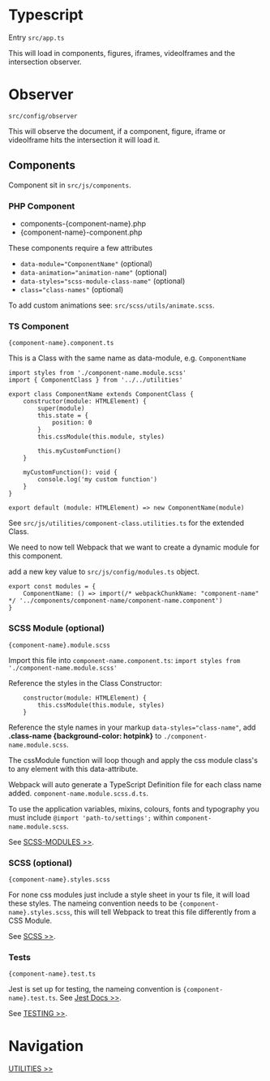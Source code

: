 # Typescript

Entry `src/app.ts`

This will load in components, figures, iframes, videoIframes and the intersection observer.

# Observer

`src/config/observer`

This will observe the document, if a component, figure, iframe or videoIframe hits the intersection it will load it.

## Components

Component sit in `src/js/components`.

### PHP Component

- components-{component-name}.php
- {component-name}-component.php

These components require a few attributes

- `data-module="ComponentName"` (optional)
- `data-animation="animation-name"` (optional)
- `data-styles="scss-module-class-name"` (optional)
- `class="class-names"` (optional)

To add custom animations see: `src/scss/utils/animate.scss`.

### TS Component

`{component-name}.component.ts`

This is a Class with the same name as data-module, e.g. `ComponentName`

```
import styles from './component-name.module.scss'
import { ComponentClass } from '../../utilities'

export class ComponentName extends ComponentClass {
    constructor(module: HTMLElement) {
        super(module)
        this.state = {
            position: 0
        }
        this.cssModule(this.module, styles)

        this.myCustomFunction()
    }

    myCustomFunction(): void {
        console.log('my custom function')
    }
}

export default (module: HTMLElement) => new ComponentName(module)
```

See `src/js/utilities/component-class.utilities.ts` for the extended Class.

We need to now tell Webpack that we want to create a dynamic module for this component.

add a new key value to `src/js/config/modules.ts` object.

```
export const modules = {
    ComponentName: () => import(/* webpackChunkName: "component-name" */ '../components/component-name/component-name.component')
}
```

### SCSS Module (optional)

`{component-name}.module.scss`

Import this file into `component-name.component.ts`: `import styles from './component-name.module.scss'`

Reference the styles in the Class Constructor:

```
    constructor(module: HTMLElement) {
        this.cssModule(this.module, styles)
    }
```

Reference the style names in your markup `data-styles="class-name"`, add **.class-name {background-color: hotpink}** to `./component-name.module.scss`.

The cssModule function will loop though and apply the css module class's to any element with this data-attribute.

Webpack will auto generate a TypeScript Definition file for each class name added. `component-name.module.scss.d.ts`.

To use the application variables, mixins, colours, fonts and typography you must include `@import 'path-to/settings';` within `component-name.module.scss`.

See [SCSS-MODULES >>](scss-modules.md).

### SCSS (optional)

`{component-name}.styles.scss`

For none css modules just include a style sheet in your ts file, it will load these styles. The nameing convention needs to be `{component-name}.styles.scss`, this will tell Webpack to treat this file differently from a CSS Module.

See [SCSS >>](scss.md).

### Tests

`{component-name}.test.ts`

Jest is set up for testing, the nameing convention is `{component-name}.test.ts`. See [Jest Docs >>](https://jestjs.io/docs/getting-started).

See [TESTING >>](scss.md).

# Navigation

[UTILITIES >>](UTILITIES.md)
